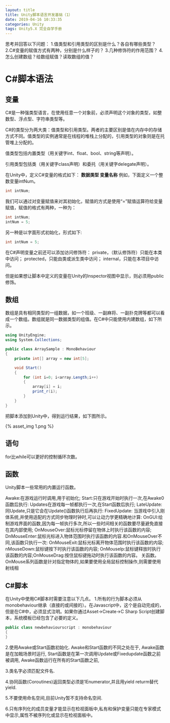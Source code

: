 ```yaml
---
layout: title
title: Unity脚本语言开发基础（1）
date: 2019-04-16 10:33:35
categories: Unity
tags: Unity5.X 完全自学手册
---
```

思考并回答以下问题：
1.值类型和引用类型的区别是什么？各自有哪些类型？
2.C#变量的赋值方式有两种，分别是什么样子的？
3.几种修饰符的作用范围？
4.怎么创建数组？给数组赋值？读取数组的值？

<!--more-->

# C#脚本语法

## 变量

C#是一种强类型语言，在使用任意一个对象前，必须声明这个对象的类型，如整数型、浮点型、字符串类型等。

C#的类型分为两大类：值类型和引用类型。两者的主要区别是值在内存中的存储方式不同。值类型的实例通常是在线程的堆栈上分配的，引用类型的对象则是在托管堆上分配的。

值类型包括内置类型（用关键字int、float、bool、string等声明）。

引用类型包括类（用关键字class声明）和委托（用关键字delegate声明）。

在Unity中，定义C#变量的格式如下：
**数据类型 变量名称**
例如，下面定义一个整数变量intNum。
```cs
int intNum;
```
我们可以通过对变量赋值来对其初始化，赋值的方式是使用“=”赋值运算符给变量赋值，赋值的格式有两种，一种为：
```cs
int intNum;
intNum = 5;
```
另一种是以字面形式初始化，形式如下:
```cs
int intNum = 5;
```
在C#声明变量之前还可以添加访问修饰符：
private，（默认修饰符）只能在本类中访问；
protected，只能由类或派生类中访问；
internal，只能在本项目中访问。

但是如果想让脚本中定义的变量在Unity的Inspector视图中显示，则必须用public修饰。

## 数组

数组是具有相同类型的一组数据，如一个班级、一副麻将、一副扑克牌等都可以看成一个数组。数组就是同一数据类型的组值。在C#中只能使用内建数组，如下所示。
```cs 
using UnityEngine;
using System.Collections;

public class ArraySample : MonoBehaviour
{
    private int[] array = new int[5];

    void Start()
    {
        for (int i=0; i<array.Length;i++)
        {
            array[i] = i;
            print_r(i);
        }
    }
}
```
把脚本添加到Unity中，得到运行结果，如下图所示。

{% asset_img 1.png %}

## 语句

for比while可以更好的控制循环次数。

## 函数

Unity脚本一些常用的内置运行函数。

Awake:在游戏运行时调用,用于初始化;
Start:只在游戏开始时执行一次,在Awake0函数后执行:
Updates在游戏每一帧都执行一次,在Start函数后执行;
LateUpdate:同Update,只是它会在Update()函数执行后再执行:
FixedUpdate: 当游戏中引入刚体系统,并使用适配的方式同步物理时钟时,可以让动力学更精确地计算:
OnGUI:绘制游戏界面的函数,因为每一帧执行多次,所以一些时间相关的函数要尽量避免直接在其内部使用;
OnMouseOver:鼠标光标停留在物体上时执行该函数的内容;
DnMouseEnter:鼠标光标进入物体范围时执行该函数的内容.和OnMouseOver不同,该函数只执行一次:
OnMouseExit:鼠标光标离开物体范围时执行该函数的内容;
nMouseDown:鼠标键按下时执行该函数的内容;
OnMouselp:鼠标键释放时执行该函数的内容;OnMouseDrag:按住鼠标键拖动时执行该函数的内容。
关函数。  
OnMouse系列函数是针对指定物体的,如果要使用全局鼠标控制操作,则需要使用射线相

## C#脚本
在Unity中使用C#脚本时需要注意以下几点。
1.所有的行为脚本必须从monobehaviour继承（直接的或间接的）。在Javascript中，这个是自动完成的，但是在C#中，必须显式注明。如果你通过Asset->Create->C Sharp Script创建脚本，系统模板已经包含了必要的定义。
```cs
public class newbehaviourscript : monobehaviour 
{
}
```

2.使用Awake或Start函数初始化. Awake和Start函数的不同之处在于, Awake函数是在加戟场景时运行, Start函数是在第一次调用Update或Fixedupdate函数之前被调用, Awake函数运行在所有的Start函数之前,

3.类名字必须匹配文件名.

4.协同函数(Coroutines)返回类型必须是1Enumerator,并且用yield returm替代yield.

5.不要使用命名空间,目前Unity暂不支持命名空间.

6.只有序列化的成员变量才能显示在检视面板中,私有和保护变量只能在专家模式中显示,属性不被序列化或显示在检视面板中。